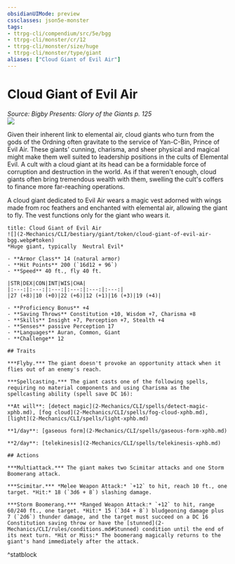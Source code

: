 ```yaml
---
obsidianUIMode: preview
cssclasses: json5e-monster
tags:
- ttrpg-cli/compendium/src/5e/bgg
- ttrpg-cli/monster/cr/12
- ttrpg-cli/monster/size/huge
- ttrpg-cli/monster/type/giant
aliases: ["Cloud Giant of Evil Air"]
---
```

# Cloud Giant of Evil Air
*Source: Bigby Presents: Glory of the Giants p. 125*  
![](2-Mechanics/CLI/bestiary/giant/img/cloud-giant-of-evil-air.webp#right)

Given their inherent link to elemental air, cloud giants who turn from the gods of the Ordning often gravitate to the service of Yan-C-Bin, Prince of Evil Air. These giants' cunning, charisma, and sheer physical and magical might make them well suited to leadership positions in the cults of Elemental Evil. A cult with a cloud giant at its head can be a formidable force of corruption and destruction in the world. As if that weren't enough, cloud giants often bring tremendous wealth with them, swelling the cult's coffers to finance more far-reaching operations.

A cloud giant dedicated to Evil Air wears a magic vest adorned with wings made from roc feathers and enchanted with elemental air, allowing the giant to fly. The vest functions only for the giant who wears it.

```ad-statblock
title: Cloud Giant of Evil Air
![](2-Mechanics/CLI/bestiary/giant/token/cloud-giant-of-evil-air-bgg.webp#token)
*Huge giant, typically  Neutral Evil*

- **Armor Class** 14 (natural armor)
- **Hit Points** 200 (`16d12 + 96`) 
- **Speed** 40 ft., fly 40 ft.

|STR|DEX|CON|INT|WIS|CHA|
|:---:|:---:|:---:|:---:|:---:|:---:|
|27 (+8)|10 (+0)|22 (+6)|12 (+1)|16 (+3)|19 (+4)|

- **Proficiency Bonus** +4
- **Saving Throws** Constitution +10, Wisdom +7, Charisma +8
- **Skills** Insight +7, Perception +7, Stealth +4
- **Senses** passive Perception 17
- **Languages** Auran, Common, Giant
- **Challenge** 12

## Traits

***Flyby.*** The giant doesn't provoke an opportunity attack when it flies out of an enemy's reach.

***Spellcasting.*** The giant casts one of the following spells, requiring no material components and using Charisma as the spellcasting ability (spell save DC 16):

**At will**: [detect magic](2-Mechanics/CLI/spells/detect-magic-xphb.md), [fog cloud](2-Mechanics/CLI/spells/fog-cloud-xphb.md), [light](2-Mechanics/CLI/spells/light-xphb.md)

**1/day**: [gaseous form](2-Mechanics/CLI/spells/gaseous-form-xphb.md)

**2/day**: [telekinesis](2-Mechanics/CLI/spells/telekinesis-xphb.md)

## Actions

***Multiattack.*** The giant makes two Scimitar attacks and one Storm Boomerang attack.

***Scimitar.*** *Melee Weapon Attack:* `+12` to hit, reach 10 ft., one target. *Hit:* 18 (`3d6 + 8`) slashing damage.

***Storm Boomerang.*** *Ranged Weapon Attack:* `+12` to hit, range 60/240 ft., one target. *Hit:* 15 (`3d4 + 8`) bludgeoning damage plus 7 (`2d6`) thunder damage, and the target must succeed on a DC 16 Constitution saving throw or have the [stunned](2-Mechanics/CLI/rules/conditions.md#Stunned) condition until the end of its next turn. *Hit or Miss:* The boomerang magically returns to the giant's hand immediately after the attack.
```
^statblock